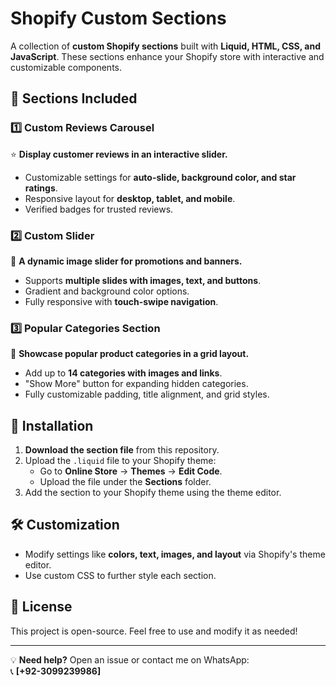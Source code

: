 # Shopify Custom Sections  

A collection of **custom Shopify sections** built with **Liquid, HTML, CSS, and JavaScript**. These sections enhance your Shopify store with interactive and customizable components.  

## 📌 Sections Included  

### **1️⃣ Custom Reviews Carousel**  
⭐ **Display customer reviews in an interactive slider.**  
- Customizable settings for **auto-slide, background color, and star ratings**.  
- Responsive layout for **desktop, tablet, and mobile**.  
- Verified badges for trusted reviews.  

### **2️⃣ Custom Slider**  
📸 **A dynamic image slider for promotions and banners.**  
- Supports **multiple slides with images, text, and buttons**.  
- Gradient and background color options.  
- Fully responsive with **touch-swipe navigation**.  

### **3️⃣ Popular Categories Section**  
📂 **Showcase popular product categories in a grid layout.**  
- Add up to **14 categories with images and links**.  
- "Show More" button for expanding hidden categories.  
- Fully customizable padding, title alignment, and grid styles.  

## 🚀 Installation  
1. **Download the section file** from this repository.  
2. Upload the `.liquid` file to your Shopify theme:  
   - Go to **Online Store** → **Themes** → **Edit Code**.  
   - Upload the file under the **Sections** folder.  
3. Add the section to your Shopify theme using the theme editor.  

## 🛠 Customization  
- Modify settings like **colors, text, images, and layout** via Shopify's theme editor.  
- Use custom CSS to further style each section.  

## 📄 License  
This project is open-source. Feel free to use and modify it as needed!  

---

💡 **Need help?** Open an issue or contact me on WhatsApp:  
📞 **[+92-3099239986]**  
